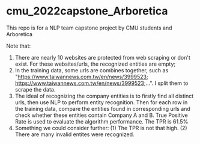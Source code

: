 # cmu_2022capstone_Arboretica
This repo is for a NLP team capstone project by CMU students and Arboretica  

Note that:
1. There are nearly 10 websites are protected from web scraping or don't exist. For these websites/urls, the recognized entities are empty;
2. In the training data, some urls are combines together, such as "https://www.taiwannews.com.tw/en/news/3999523; https://www.taiwannews.com.tw/en/news/3999523;...". I split them to scrape the data.
3. The ideal of recognizing the company entities is to firstly find all distinct urls, then use NLP to perform entity recognition. Then for each row in the training data, compare the entities found in corresponding urls and check whether these entities contain Company A and B. True Positive Rate is used to evaluate the algorithm performance. The TPR is 61.5%
4. Something we could consider further: (1) The TPR is not that high. (2) There are many invalid entites were recognized.
